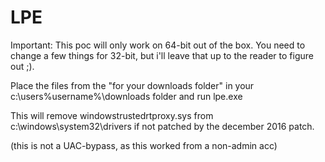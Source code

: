 # LPE

Important: This poc will only work on 64-bit out of the box. You need to change a few things for 32-bit, but i'll leave that up to the reader to figure out ;).


Place the files from the "for your downloads folder" in your c:\users\%username%\downloads folder and run lpe.exe 

This will remove windowstrustedrtproxy.sys from c:\windows\system32\drivers if not patched by the december 2016 patch.

(this is not a UAC-bypass, as this worked from a non-admin acc)
